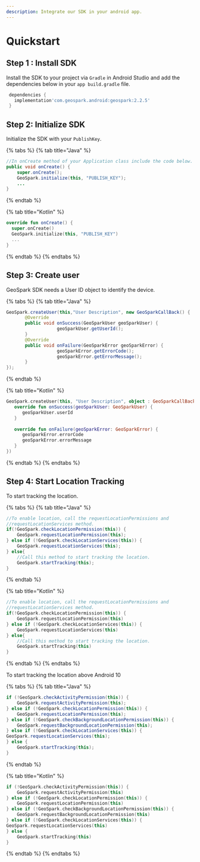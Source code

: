 ```yaml
---
description: Integrate our SDK in your android app.
---
```


# Quickstart

## Step 1 : Install SDK

Install the SDK to your project via `Gradle` in Android Studio and add the dependencies below in your `app build.gradle` file.

```groovy
 dependencies {
   implementation'com.geospark.android:geospark:2.2.5' 
 }
```

## Step 2: Initialize SDK

Initialize the SDK with your `PublishKey`.

{% tabs %}
{% tab title="Java" %}
```java
//In onCreate method of your Application class include the code below.
public void onCreate() {
    super.onCreate();
    GeoSpark.initialize(this, "PUBLISH_KEY");
    ...
}    
```
{% endtab %}

{% tab title="Kotlin" %}
```kotlin
override fun onCreate() {
  super.onCreate()
  GeoSpark.initialize(this, "PUBLISH_KEY")
  ...
}
```
{% endtab %}
{% endtabs %}

## Step 3: Create user

GeoSpark SDK needs a User ID object to identify the device.

{% tabs %}
{% tab title="Java" %}
```java
GeoSpark.createUser(this,"User Description", new GeoSparkCallBack() {
       @Override
       public void onSuccess(GeoSparkUser geoSparkUser) {
                   geoSparkUser.getUserId();
       }
       @Override
       public void onFailure(GeoSparkError geoSparkError) {
                   geoSparkError.getErrorCode();
                   geoSparkError.getErrorMessage();
       }
});
```
{% endtab %}

{% tab title="Kotlin" %}
```kotlin
GeoSpark.createUser(this, "User Description", object : GeoSparkCallBack {
   override fun onSuccess(geoSparkUser: GeoSparkUser) {
      geoSparkUser.userId
   }
   
   override fun onFailure(geoSparkError: GeoSparkError) {
      geoSparkError.errorCode
      geoSparkError.errorMessage
   }
})
```
{% endtab %}
{% endtabs %}

## Step 4: **Start Location Tracking**

 To start tracking the location.

{% tabs %}
{% tab title="Java" %}
```java
//To enable location, call the requestLocationPermissions and 
//requestLocationServices method.
if(!GeoSpark.checkLocationPermission(this)) {
  	GeoSpark.requestLocationPermission(this);
} else if (!GeoSpark.checkLocationServices(this)) {
  	GeoSpark.requestLocationServices(this);
} else{
  	//Call this method to start tracking the location.  
  	GeoSpark.startTracking(this);
}      

```
{% endtab %}

{% tab title="Kotlin" %}
```kotlin
//To enable location, call the requestLocationPermissions and 
//requestLocationServices method.
if(!GeoSpark.checkLocationPermission(this)) {
  	GeoSpark.requestLocationPermission(this)
} else if (!GeoSpark.checkLocationServices(this)) {
  	GeoSpark.requestLocationServices(this)
} else{
  	//Call this method to start tracking the location.  
  	GeoSpark.startTracking(this)
}   
```
{% endtab %}
{% endtabs %}

To start tracking the location above Android 10

{% tabs %}
{% tab title="Java" %}
```java
if (!GeoSpark.checkActivityPermission(this)) {
    GeoSpark.requestActivityPermission(this);
} else if (!GeoSpark.checkLocationPermission(this)) {
    GeoSpark.requestLocationPermission(this);
} else if (!GeoSpark.checkBackgroundLocationPermission(this)) {
    GeoSpark.requestBackgroundLocationPermission(this);
} else if (!GeoSpark.checkLocationServices(this)) {    
GeoSpark.requestLocationServices(this);
} else {    
    GeoSpark.startTracking(this);
}
```
{% endtab %}

{% tab title="Kotlin" %}
```kotlin
if (!GeoSpark.checkActivityPermission(this)) {
    GeoSpark.requestActivityPermission(this)
} else if (!GeoSpark.checkLocationPermission(this)) {
    GeoSpark.requestLocationPermission(this)
} else if (!GeoSpark.checkBackgroundLocationPermission(this)) {
    GeoSpark.requestBackgroundLocationPermission(this)
} else if (!GeoSpark.checkLocationServices(this)) {    
GeoSpark.requestLocationServices(this)
} else {    
    GeoSpark.startTracking(this)
}
```
{% endtab %}
{% endtabs %}



